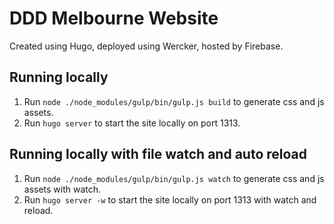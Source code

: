# DDD Melbourne Website

Created using Hugo, deployed using Wercker, hosted by Firebase.  

## Running locally
1. Run `node ./node_modules/gulp/bin/gulp.js build` to generate css and js assets.
2. Run `hugo server` to start the site locally on port 1313.

## Running locally with file watch and auto reload
1. Run `node ./node_modules/gulp/bin/gulp.js watch` to generate css and js assets with watch.
2. Run `hugo server -w` to start the site locally on port 1313 with watch and reload.

